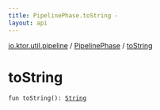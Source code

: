 ```yaml
---
title: PipelinePhase.toString - 
layout: api
---
```


<div class='api-docs-breadcrumbs'><a href="../index.html">io.ktor.util.pipeline</a> / <a href="index.html">PipelinePhase</a> / <a href="./to-string.html">toString</a></div>

# toString

<div class="signature"><code><span class="keyword">fun </span><span class="identifier">toString</span><span class="symbol">(</span><span class="symbol">)</span><span class="symbol">: </span><a href="https://kotlinlang.org/api/latest/jvm/stdlib/kotlin/-string/index.html"><span class="identifier">String</span></a></code></div>
